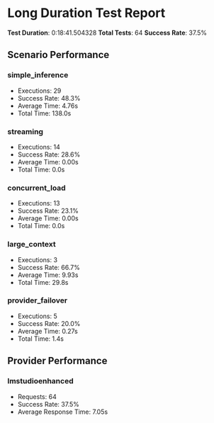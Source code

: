 
# Long Duration Test Report

**Test Duration**: 0:18:41.504328
**Total Tests**: 64
**Success Rate**: 37.5%

## Scenario Performance


### simple_inference
- Executions: 29
- Success Rate: 48.3%
- Average Time: 4.76s
- Total Time: 138.0s

### streaming
- Executions: 14
- Success Rate: 28.6%
- Average Time: 0.00s
- Total Time: 0.0s

### concurrent_load
- Executions: 13
- Success Rate: 23.1%
- Average Time: 0.00s
- Total Time: 0.0s

### large_context
- Executions: 3
- Success Rate: 66.7%
- Average Time: 9.93s
- Total Time: 29.8s

### provider_failover
- Executions: 5
- Success Rate: 20.0%
- Average Time: 0.27s
- Total Time: 1.4s

## Provider Performance


### lmstudioenhanced
- Requests: 64
- Success Rate: 37.5%
- Average Response Time: 7.05s
